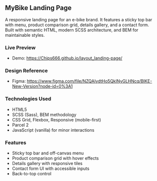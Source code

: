 ## MyBike Landing Page

A responsive landing page for an e-bike brand. It features a sticky top bar with menu, product comparison grid, details gallery, and a contact form. Built with semantic HTML, modern SCSS architecture, and BEM for maintainable styles.

### Live Preview
- Demo: https://Chips666.github.io/layout_landing-page/

### Design Reference
- Figma: https://www.figma.com/file/NZQAIydtHo5QkINyGLHNcq/BIKE-New-Version?node-id=0%3A1

### Technologies Used
- HTML5
- SCSS (Sass), BEM methodology
- CSS Grid, Flexbox, Responsive (mobile-first)
- Parcel 2
- JavaScript (vanilla) for minor interactions

### Features
- Sticky top bar and off-canvas menu
- Product comparison grid with hover effects
- Details gallery with responsive tiles
- Contact form UI with accessible inputs
- Back-to-top control

  